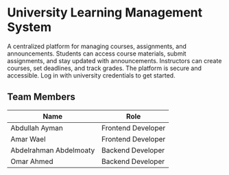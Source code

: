 # University Learning Management System
A centralized platform for managing courses, assignments, and announcements. Students can access course materials, submit assignments, and stay updated with announcements. Instructors can create courses, set deadlines, and track grades. The platform is secure and accessible. Log in with university credentials to get started.

## Team Members

| Name                   | Role                |
|------------------------|---------------------|
| Abdullah Ayman         | Frontend Developer  |
| Amar Wael              | Frontend Developer  |
| Abdelrahman Abdelmoaty | Backend Developer   |
| Omar Ahmed             | Backend Developer   |